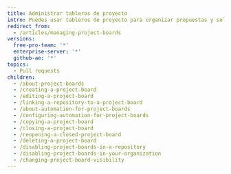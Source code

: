 ```yaml
---
title: Administrar tableros de proyecto
intro: Puedes usar tableros de proyecto para organizar propuestas y solicitudes de extracción y administrar tu flujo de trabajo a través de un repositorio u organización.
redirect_from:
  - /articles/managing-project-boards
versions:
  free-pro-team: '*'
  enterprise-server: '*'
  github-ae: '*'
topics:
  - Pull requests
children:
  - /about-project-boards
  - /creating-a-project-board
  - /editing-a-project-board
  - /linking-a-repository-to-a-project-board
  - /about-automation-for-project-boards
  - /configuring-automation-for-project-boards
  - /copying-a-project-board
  - /closing-a-project-board
  - /reopening-a-closed-project-board
  - /deleting-a-project-board
  - /disabling-project-boards-in-a-repository
  - /disabling-project-boards-in-your-organization
  - /changing-project-board-visibility
---
```


